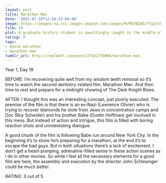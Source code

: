 ```yaml
---
layout: post
title: Marathon Man
date: '2012-07-19T12:58:53-04:00'
image: https://images-na.ssl-images-amazon.com/images/M/MV5BZmEzYTg1YzktMWUwNy00ZmQ4LWJlYTItNjViOGMzNDJkODA4XkEyXkFqcGdeQXVyMjI4MjA5MzA@._V1_UX182_CR0,0,182,268_AL_.jpg
film: 19
plot: A graduate history student is unwittingly caught in the middle of an international conspiracy involving stolen diamonds, an exiled Nazi war criminal, and a rogue government agent.
rating: 3
tags:
- movie marathon
- marathon man
tumblr_url: http://reelmatt.com/post/27561710068/marathon-man
---
```


Year 1, Day 19

BEFORE: I’m recovering quite well from my wisdom teeth removal so it’s time to watch the second dentistry-related film, Marathon Man. And then time to rest and prepare for a midnight showing of The Dark Knight Rises.

AFTER: I thought this was an interesting concept, just poorly executed. The premise of the film is that there is an ex-Nazi (Lawrence Olivier) who is trying to recover diamonds he stole from Jews in concentration camps and Doc (Roy Scheider) and his brother Babe (Dustin Hoffman) get involved in this mess. But instead of action and intrigue, this film is filled with boring reaction shots and uninteresting dialogue.

A good chunk of the film is following Babe run around New York City. In the beginning it’s to show he’s preparing for a marathon, at the end it’s to escape the bad guys. But in both situations there’s a lack of excitement. I don’t get a heart-pumping, adrenaline-filled sense in these action scenes as I do in other movies. So while I feel all the necessary elements for a good film are here, the assembly and execution by the director John Schlesinger could be much better.

RATING: 3 out of 5
